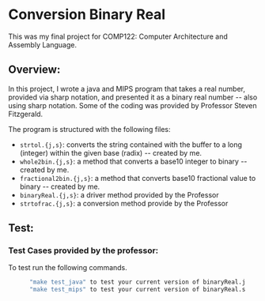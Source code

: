 # Conversion Binary Real

This was my final project for COMP122: Computer Architecture and Assembly Language.  


## Overview:

In this project, I wrote a java and MIPS program that takes a real number, provided via sharp notation, and presented it as a binary real number -- also using sharp notation. Some of the coding was provided by Professor Steven Fitzgerald.

The program is structured with the following files:

  * `strtol.{j,s}`: converts the string contained with the buffer to a long (integer) within the given base (radix) -- created by me.
  * `whole2bin.{j,s}`: a method that converts a base10 integer to binary -- created by me.
  * `fractional2bin.{j,s}`: a method that converts base10 fractional value to binary -- created by me.
  * `binaryReal.{j,s}`: a driver method provided by the Professor
  * `strtofrac.{j,s}`: a conversion method provide by the Professor




## Test:

### Test Cases provided by the professor:
   To test run the following commands.

```bash
      "make test_java" to test your current version of binaryReal.j
      "make test_mips" to test your current version of binaryReal.s
```